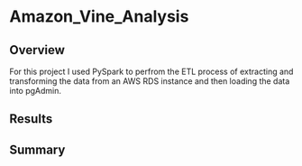 # Amazon_Vine_Analysis

## Overview
For this project I used PySpark to perfrom the ETL process of extracting and transforming the data from an AWS RDS instance and then loading the data into pgAdmin.

## Results

## Summary
